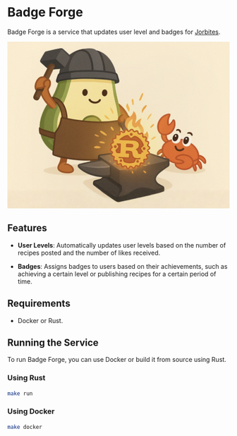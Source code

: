 # Badge Forge

Badge Forge is a service that updates user level and badges for [Jorbites](https://github.com/jorbush/jorbites).

![logo](/docs/assets/badge_forge_logo.png)

## Features

- **User Levels**: Automatically updates user levels based on the number of recipes posted and the number of likes received.

- **Badges**: Assigns badges to users based on their achievements, such as achieving a certain level or publishing recipes for a certain period of time.

## Requirements

- Docker or Rust.

## Running the Service

To run Badge Forge, you can use Docker or build it from source using Rust.

### Using Rust

```bash
make run
```

### Using Docker

```bash
make docker
```
